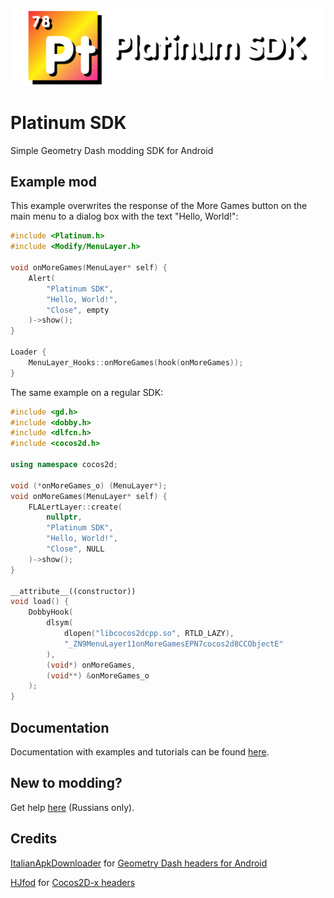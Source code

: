 ![Platinum SDK logo](/assets/img/logo-text.png "Platinum SDK logo")

# Platinum SDK
Simple Geometry Dash modding SDK for Android

## Example mod
This example overwrites the response of the More Games button on the main menu to a dialog box with the text "Hello, World!":
```cpp
#include <Platinum.h>
#include <Modify/MenuLayer.h>

void onMoreGames(MenuLayer* self) {
	Alert(
		"Platinum SDK",
		"Hello, World!",
		"Close", empty
	)->show();
}

Loader {
	MenuLayer_Hooks::onMoreGames(hook(onMoreGames));
}
```
The same example on a regular SDK:
```cpp
#include <gd.h>
#include <dobby.h>
#include <dlfcn.h>
#include <cocos2d.h>

using namespace cocos2d;

void (*onMoreGames_o) (MenuLayer*);
void onMoreGames(MenuLayer* self) {
	FLALertLayer::create(
		nullptr,
		"Platinum SDK",
		"Hello, World!",
		"Close", NULL
	)->show();
}

__attribute__((constructor))
void load() {
	DobbyHook(
		dlsym(
			dlopen("libcocos2dcpp.so", RTLD_LAZY),
			"_ZN9MenuLayer11onMoreGamesEPN7cocos2d8CCObjectE"
		),
		(void*) onMoreGames,
		(void**) &onMoreGames_o
	);
}
```
## Documentation
Documentation with examples and tutorials can be found [here](https://arseny-sh.github.io/platinumsdk/).
## New to modding?
Get help [here](https://discord.gg/6a8gV5zpbx) (Russians only).
## Credits
[ItalianApkDownloader](https://github.com/ItalianApkDownloader) for [Geometry Dash headers for Android](https://github.com/ItalianApkDownloader/gdh)

[HJfod](https://github.com/HJfod) for [Cocos2D-x headers](https://github.com/HJfod/cocos-headers)

